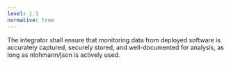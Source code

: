 ```yaml
---
level: 1.1
normative: true
---
```


The integrator shall ensure that monitoring data from deployed software is accurately captured, securely stored, and well-documented for analysis, as long as nlohmann/json is actively used.